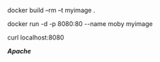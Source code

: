 

docker build –rm –t myimage .

docker run -d -p 8080:80 --name moby myimage

curl localhost:8080 

***Apache***

